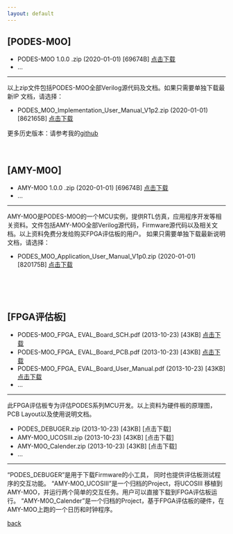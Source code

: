 ```yaml
---
layout: default
---
```


## [PODES-M0O] 

*   PODES-M0O 1.0.0 .zip   (2020-01-01) \[69674B\] [点击下载](./PODES_M0O_src.zip)
*   ...

* * *

以上zip文件包括PODES-M0O全部Verilog源代码及文档。如果只需要单独下载最新IP 文档，请选择：
*   PODES_M0O_Implementation_User_Manual_V1p2.zip  (2020-01-01) \[862165B\] [点击下载](./PODES_M0O_Implementation_User_Manual_V1p2.zip)

更多历史版本：请参考我的[github](https://github.com/sunyata000)
<br>
<br>
<br>

## [AMY-M0O] 

*   AMY-M0O 1.0.0 .zip   (2020-01-01) \[69674B\] [点击下载](./AMY_M0O_src.zip)
*   ...

***
AMY-M0O是PODES-M0O的一个MCU实例，提供RTL仿真，应用程序开发等相关资料。文件包括AMY-M0O全部Verilog源代码，Firmware源代码以及相关文档。以上资料免费分发给购买FPGA评估板的用户。
如果只需要单独下载最新说明文档，请选择：
*   PODES_M0O_Application_User_Manual_V1p0.zip  (2020-01-01) \[820175B\] [点击下载](./PODES_M0O_Application_User_Manual_V1p0.zip)  
<br>
<br>
<br>

## [FPGA评估板]

*   PODES-M0O_FPGA_ EVAL_Board_SCH.pdf    (2013-10-23) \[43KB\] [点击下载]() 
*   PODES-M0O_FPGA_ EVAL_Board_PCB.pdf    (2013-10-23) \[43KB\] [点击下载]() 
*   PODES-M0O_FPGA_ EVAL_Board_User_Manual.pdf    (2013-10-23) \[43KB\] [点击下载]()
*   …

***
此FPGA评估板专为评估PODES系列MCU开发。以上资料为硬件板的原理图，PCB Layout以及使用说明文档。
*   PODES_DEBUGER.zip    (2013-10-23) \[43KB\] [点击下载]
*   AMY-M0O_UCOSIII.zip    (2013-10-23) \[43KB\] [点击下载]
*   AMY-M0O_Calender.zip    (2013-10-23) \[43KB\] [点击下载]
*   …

***
“PODES_DEBUGER”是用于下载Firmware的小工具， 同时也提供评估板测试程序的交互功能。
“AMY-M0O_UCOSIII”是一个归档的Project，将UCOSIII 移植到AMY-M0O，并运行两个简单的交互任务。用户可以直接下载到FPGA评估板运行。
“AMY-M0O_Calender”是一个归档的Project，基于FPGA评估板的硬件，在AMY-M0O上跑的一个日历和时钟程序。


[back](../)
